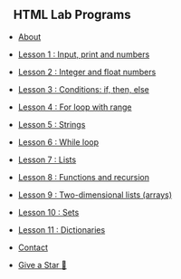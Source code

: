 <!-- docs/_sidebar.md -->
<h2><a style="text-decoration:none" href="">&nbsp&nbsp HTML Lab Programs</a></h2>

* [About](about)

* [Lesson 1 : Input, print and numbers](lesson-01/main)
* [Lesson 2 : Integer and float numbers](lesson-02/main)
* [Lesson 3 : Conditions: if, then, else](lesson-03/main)
* [Lesson 4 : For loop with range](lesson-04/main)
* [Lesson 5 : Strings](lesson-05/main)
* [Lesson 6 : While loop](lesson-06/main)
* [Lesson 7 : Lists](lesson-07/main)
* [Lesson 8 : Functions and recursion](lesson-08/main)
* [Lesson 9 : Two-dimensional lists (arrays)](lesson-09/main)
* [Lesson 10 : Sets](lesson-10/main)
* [Lesson 11 : Dictionaries](lesson-11/main)

* [Contact](contact)

* [Give a Star 🌟](https://github.com/nasw1h/CS1-html)

